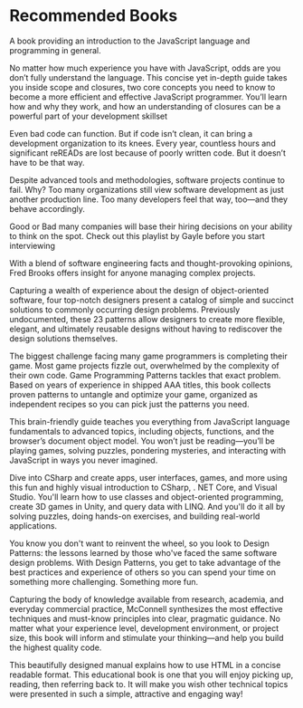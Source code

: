 # Recommended Books

<BookCard title="Eloquent JavaScript" img="https://images-na.ssl-images-amazon.com/images/I/51I9naPg55L._SX218_BO1,204,203,200_QL40_.jpg" link="https://eloquentjavascript.net/">A book providing an introduction to the JavaScript language and programming in general.</BookCard>

<BookCard title="You Dont Know JS" img="https://github.com/getify/You-Dont-Know-JS/blob/1st-ed/up%20&%20going/cover.jpg?raw=true" link="https://github.com/getify/You-Dont-Know-JS">No matter how much experience you have with JavaScript, odds are you don’t fully understand the language. This concise yet in-depth guide takes you inside scope and closures, two core concepts you need to know to become a more efficient and effective JavaScript programmer. You’ll learn how and why they work, and how an understanding of closures can be a powerful part of your development skillset</BookCard>

<BookCard title="Clean Code" img="https://images-na.ssl-images-amazon.com/images/I/515iEcDr1GL._SX385_BO1,204,203,200_.jpg" link="https://www.amazon.com/Clean-Code-Handbook-Software-Craftsmanship/dp/0132350882/">Even bad code can function. But if code isn’t clean, it can bring a development organization to its knees. Every year, countless hours and significant reREADs are lost because of poorly written code. But it doesn’t have to be that way.</BookCard>

<BookCard title="The Software Craftsman" img="https://images-na.ssl-images-amazon.com/images/I/51HApiVITLL._SX382_BO1,204,203,200_.jpg" link="https://www.amazon.com/dp/0134052501/">Despite advanced tools and methodologies, software projects continue to fail. Why? Too many organizations still view software development as just another production line. Too many developers feel that way, too—and they behave accordingly.</BookCard>

<BookCard title="Cracking the Coding Interview" img="https://images-na.ssl-images-amazon.com/images/I/51l5XzLln%2BL._SX348_BO1, 204, 203, 200_.jpg" link="https://www.youtube.com/playlist?list=PLX6IKgS15Ue02WDPRCmYKuZicQHit9kFt">Good or Bad many companies will base their hiring decisions on your ability to think on the spot. Check out this playlist by Gayle before you start interviewing</BookCard>

<BookCard title="The Mythical Man-Month" img="https://images-na.ssl-images-amazon.com/images/I/51WIpM70FEL._SX334_BO1,204,203,200_.jpg" link="https://www.amazon.com/Mythical-Man-Month-Software-Engineering-Anniversary/dp/0201835959/">With a blend of software engineering facts and thought-provoking opinions, Fred Brooks offers insight for anyone managing complex projects.</BookCard>

<BookCard title="Design Patterns" img="https://images-na.ssl-images-amazon.com/images/I/51kuc0iWoKL._SX326_BO1,204,203,200_.jpg" link="https://www.amazon.com/Design-Patterns-Object-Oriented-Addison-Wesley-Professional-ebook/dp/B000SEIBB8/">Capturing a wealth of experience about the design of object-oriented software, four top-notch designers present a catalog of simple and succinct solutions to commonly occurring design problems. Previously undocumented, these 23 patterns allow designers to create more flexible, elegant, and ultimately reusable designs without having to rediscover the design solutions themselves.</BookCard>

<BookCard title="Game Programming Patterns" img="https://m.media-amazon.com/images/I/51IRl5e5R9L.jpg" link="https://www.amazon.com/Game-Programming-Patterns-Robert-Nystrom-ebook/dp/B00P5URD96/">The biggest challenge facing many game programmers is completing their game. Most game projects fizzle out, overwhelmed by the complexity of their own code. Game Programming Patterns tackles that exact problem. Based on years of experience in shipped AAA titles, this book collects proven patterns to untangle and optimize your game, organized as independent recipes so you can pick just the patterns you need.</BookCard>

<BookCard title="Head First JavaScript" img="https://images-na.ssl-images-amazon.com/images/I/51qQTSKL2nL._SX430_BO1,204,203,200_.jpg" link="https://www.amazon.com/Head-First-JavaScript-Programming-Brain-Friendly/dp/144934013X">This brain-friendly guide teaches you everything from JavaScript language fundamentals to advanced topics, including objects, functions, and the browser’s document object model. You won’t just be reading—you’ll be playing games, solving puzzles, pondering mysteries, and interacting with JavaScript in ways you never imagined.</BookCard>

<BookCard title="HEAD FIRST CSharp" img="https://images-na.ssl-images-amazon.com/images/I/51nk9Pi074L._SX258_BO1,204,203,200_.jpg" link="https://www.amazon.com/Head-First-Learners-Real-World-Programming/dp/1491976705/">Dive into CSharp and create apps, user interfaces, games, and more using this fun and highly visual introduction to CSharp, . NET Core, and Visual Studio. You'll learn how to use classes and object-oriented programming, create 3D games in Unity, and query data with LINQ. And you'll do it all by solving puzzles, doing hands-on exercises, and building real-world applications.</BookCard>

<BookCard title="HEAD FIRST DESIGN PATTERNS" img="https://images-na.ssl-images-amazon.com/images/I/51d1hlegtQL._SX258_BO1,204,203,200_.jpg" link="https://www.amazon.com/Head-First-Design-Patterns-Object-Oriented-dp-149207800X/dp/149207800X/">You know you don't want to reinvent the wheel, so you look to Design Patterns: the lessons learned by those who've faced the same software design problems. With Design Patterns, you get to take advantage of the best practices and experience of others so you can spend your time on something more challenging. Something more fun.</BookCard>

<BookCard title="Code Complete 2" img="https://images-na.ssl-images-amazon.com/images/I/41JOmGowq-L._SX408_BO1,204,203,200_.jpg" link="https://www.amazon.com/Code-Complete-Practical-Handbook-Construction/dp/0735619670">Capturing the body of knowledge available from research, academia, and everyday commercial practice, McConnell synthesizes the most effective techniques and must-know principles into clear, pragmatic guidance. No matter what your experience level, development environment, or project size, this book will inform and stimulate your thinking—and help you build the highest quality code.</BookCard>

<BookCard title="HTML and CSS" img="https://images-na.ssl-images-amazon.com/images/I/41WznOEKmAL._SX396_BO1,204,203,200_.jpg" link="https://www.amazon.com/HTML-CSS-Design-Build-Websites/dp/1118008189/">This beautifully designed manual explains how to use HTML in a concise readable format. This educational book is one that you will enjoy picking up, reading, then referring back to. It will make you wish other technical topics were presented in such a simple, attractive and engaging way!</BookCard>
